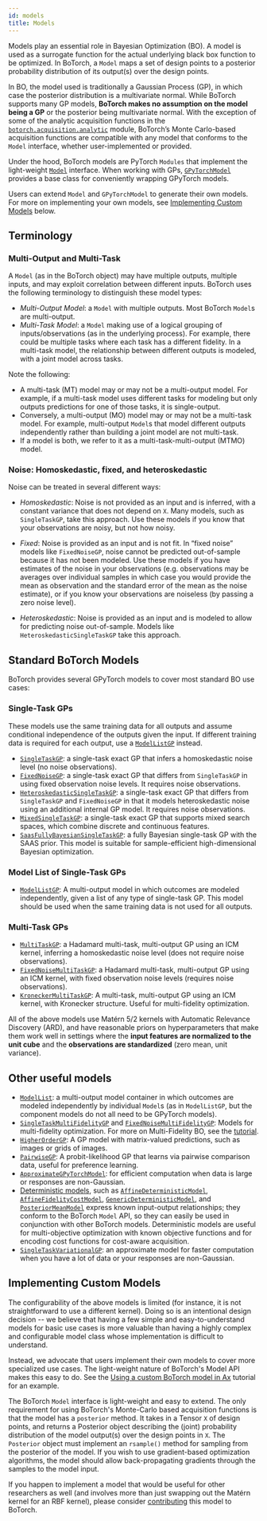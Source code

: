 ```yaml
---
id: models
title: Models
---
```


Models play an essential role in Bayesian Optimization (BO). A model is used as a
surrogate function for the actual underlying black box function to be optimized.
In BoTorch, a `Model` maps a set of design points to a posterior probability
distribution of its output(s) over the design points.

In BO, the model used is traditionally a Gaussian Process (GP),
in which case the posterior distribution is a multivariate
normal. While BoTorch supports many GP models, **BoTorch makes no
assumption on the model being a GP** or the posterior being multivariate normal.
With the exception of some of the analytic acquisition functions in the
[`botorch.acquisition.analytic`](../api/acquisition.html#analytic-acquisition-function-api)
module, BoTorch’s Monte Carlo-based acquisition functions are compatible with
any model that conforms to the `Model` interface, whether user-implemented or provided.

Under the hood, BoTorch models are PyTorch `Modules` that implement
the light-weight [`Model`](../api/models.html#model-apis) interface.
When working with GPs, [`GPyTorchModel`](../api/models.html#module-botorch.models.gp_regression)
provides a base class for conveniently wrapping GPyTorch models.

Users can extend `Model` and `GPyTorchModel` to generate their own models.
For more on implementing your own models, see
[Implementing Custom Models](#implementing-custom-models) below.


## Terminology

### Multi-Output and Multi-Task
A `Model` (as in the BoTorch object) may have
multiple outputs, multiple inputs, and may exploit correlation
between different inputs. BoTorch uses the following terminology to
distinguish these model types:

* *Multi-Output Model*: a `Model` with multiple
  outputs. Most BoTorch `Model`s are multi-output.
* *Multi-Task Model*: a `Model` making use of a logical grouping of
  inputs/observations (as in the underlying process). For example, there could
  be multiple tasks where each task has a different fidelity.
  In a multi-task model, the relationship between different
  outputs is modeled, with a joint model across tasks.

Note the following:
* A multi-task (MT) model may or may not be a multi-output model.
For example, if a multi-task model uses different tasks for modeling
but only outputs predictions for one of those tasks, it is single-output.
* Conversely, a multi-output (MO) model may or may not be a multi-task model.
For example, multi-output `Model`s that model
different outputs independently rather than
building a joint model are not multi-task.
* If a model is both, we refer to it as a multi-task-multi-output (MTMO) model.

### Noise: Homoskedastic, fixed, and heteroskedastic
Noise can be treated in several different ways:

* *Homoskedastic*: Noise is not provided as an input and is inferred, with a
constant variance that does not depend on `X`. Many models, such as
`SingleTaskGP`, take this approach. Use these models if you know that
your observations are noisy, but not how noisy.

* *Fixed*: Noise is provided as an input and is not fit. In “fixed noise” models
like `FixedNoiseGP`, noise cannot be predicted out-of-sample because it has
not been modeled. Use these models if you have estimates of the noise in
your observations (e.g. observations may be averages over individual samples
in which case you would provide the mean as observation and the standard
error of the mean as the noise estimate), or if you know your observations are
noiseless (by passing a zero noise level).

* *Heteroskedastic*: Noise is provided as an input and is modeled to allow for
predicting noise out-of-sample. Models like `HeteroskedasticSingleTaskGP`
take this approach.

## Standard BoTorch Models

BoTorch provides several GPyTorch models to cover most standard BO use cases:

### Single-Task GPs
These models use the same training data for all outputs and assume conditional
independence of the outputs given the input. If different training data is
required for each output, use a [`ModelListGP`](../api/models.html#module-botorch.models.model_list_gp_regression)
instead.
* [`SingleTaskGP`](../api/models.html#botorch.models.gp_regression.SingleTaskGP): a single-task
  exact GP that infers a homoskedastic noise level (no noise observations).
* [`FixedNoiseGP`](../api/models.html#botorch.models.gp_regression.FixedNoiseGP): a single-task exact GP that
  differs from `SingleTaskGP` in using
  fixed observation noise levels. It requires noise observations.
* [`HeteroskedasticSingleTaskGP`](../api/models.html#botorch.models.gp_regression.HeteroskedasticSingleTaskGP):
  a single-task exact GP that differs from `SingleTaskGP` and `FixedNoiseGP`
  in that it models heteroskedastic noise using an additional
  internal GP model. It requires noise observations.
* [`MixedSingleTaskGP`](../api/models.html#botorch.models.gp_regression_mixed.MixedSingleTaskGP): a single-task exact
  GP that supports mixed search spaces, which combine discrete and continuous features.
* [`SaasFullyBayesianSingleTaskGP`](../api/models.html#botorch.models.fully_bayesian.SaasFullyBayesianSingleTaskGP):
  a fully Bayesian single-task GP with the SAAS prior. This model is suitable for
  sample-efficient high-dimensional Bayesian optimization.

### Model List of Single-Task GPs
* [`ModelListGP`](../api/models.html#module-botorch.models.model_list_gp_regression): A multi-output model in
  which outcomes are modeled independently, given a list of any type of
  single-task GP. This model should be used when the same training data is not
  used for all outputs.

### Multi-Task GPs
* [`MultiTaskGP`](../api/models.html#module-botorch.models.multitask): a Hadamard multi-task,
  multi-output GP using an ICM kernel, inferring a homoskedastic noise level (does not
  require noise observations).
* [`FixedNoiseMultiTaskGP`](../api/models.html#botorch.models.multitask.FixedNoiseMultiTaskGP):
  a Hadamard multi-task, multi-output GP using an ICM kernel, with fixed
  observation noise levels (requires noise observations).
* [`KroneckerMultiTaskGP`](../api/models.html#botorch.models.multitask.KroneckerMultiTaskGP): A multi-task,
  multi-output GP using an ICM kernel, with Kronecker structure. Useful for
  multi-fidelity optimization.

All of the above models use Matérn 5/2 kernels with Automatic Relevance
Discovery (ARD), and have reasonable priors on hyperparameters that make them
work well in settings where the **input features are normalized to the unit
cube** and the **observations are standardized** (zero mean, unit variance).

## Other useful models

* [`ModelList`](../api/models.html#botorch.models.model.ModelList): a multi-output model container
  in which outcomes are modeled independently by individual `Model`s (as in `ModelListGP`, but the
  component models do not all need to be GPyTorch models).
* [`SingleTaskMultiFidelityGP`](../api/models.html#botorch.models.gp_regression_fidelity.SingleTaskMultiFidelityGP) and
  [`FixedNoiseMultiFidelityGP`](../api/models.html#botorch.models.gp_regression_fidelity.FixedNoiseMultiFidelityGP):
  Models for multi-fidelity optimization.  For more on Multi-Fidelity BO, see the
  [tutorial](../tutorials/discrete_multi_fidelity_bo).
* [`HigherOrderGP`](../api/models.html#botorch.models.higher_order_gp.HigherOrderGP): A GP model with
  matrix-valued predictions, such as images or grids of images.
* [`PairwiseGP`](../api/models.html#module-botorch.models.pairwise_gp): A probit-likelihood GP that
  learns via pairwise comparison data, useful for preference learning.
* [`ApproximateGPyTorchModel`](../api/models.html#botorch.models.approximate_gp.ApproximateGPyTorchModel): for
  efficient computation when data is large or responses are non-Gaussian.
* [Deterministic models](../api/models.html#module-botorch.models.deterministic), such as
  [`AffineDeterministicModel`](../api/models.html#botorch.models.deterministic.AffineDeterministicModel),
  [`AffineFidelityCostModel`](../api/models.html#botorch.models.cost.AffineFidelityCostModel),
  [`GenericDeterministicModel`](../api/models.html#botorch.models.deterministic.GenericDeterministicModel),
  and
  [`PosteriorMeanModel`](../api/models.html#botorch.models.deterministic.PosteriorMeanModel)
  express known input-output relationships; they conform
  to the BoTorch `Model` API, so they can easily be used in conjunction with other
  BoTorch models. Deterministic models are
  useful for multi-objective optimization with known objective
  functions and for encoding cost functions for cost-aware acquisition.
* [`SingleTaskVariationalGP`](../api/models.html#botorch.models.approximate_gp.SingleTaskVariationalGP): an
  approximate model for faster computation when you have a lot of data or your responses
  are non-Gaussian.


## Implementing Custom Models

The configurability of the above models is limited (for instance, it is not
straightforward to use a different kernel). Doing so is an intentional design
decision -- we believe that having a few simple and easy-to-understand models for
basic use cases is more valuable than having a highly complex and configurable
model class whose implementation is difficult to understand.

Instead, we advocate that users implement their own models to cover
more specialized use cases. The light-weight nature of BoTorch's Model API makes
this easy to do. See the
[Using a custom BoTorch model in Ax](../tutorials/custom_botorch_model_in_ax)
tutorial for an example.

The BoTorch `Model` interface is light-weight and easy to extend. The only
requirement for using BoTorch's Monte-Carlo based acquisition functions is that
the model has a `posterior` method. It takes in a Tensor `X` of design points, and
returns a Posterior object describing the (joint) probability distribution of
the model output(s) over the design points in `X`.  The `Posterior` object must
implement an `rsample()` method for sampling from the posterior of the model.
If you wish to use gradient-based optimization algorithms, the model should
allow back-propagating gradients through the samples to the model input.

If you happen to implement a model that would be useful for other
researchers as well (and involves more than just swapping out the Matérn kernel
for an RBF kernel), please consider [contributing](getting_started#contributing)
this model to BoTorch.
